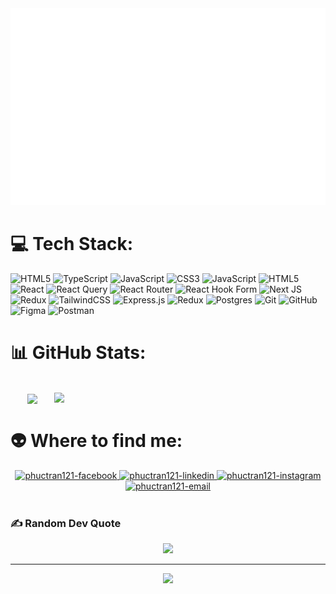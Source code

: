 <!-- phuctran121 -->
<a href="#" target="_blank">
  <img src="svg/phuctran121.svg" width="1200" alt="phuctran121-official" />
</a>

# 💻 Tech Stack:

![HTML5](https://img.shields.io/badge/html5-%23E34F26.svg?style=for-the-badge&logo=html5&logoColor=white) ![TypeScript](https://img.shields.io/badge/typescript-%23007ACC.svg?style=for-the-badge&logo=typescript&logoColor=white) ![JavaScript](https://img.shields.io/badge/javascript-%23323330.svg?style=for-the-badge&logo=javascript&logoColor=%23F7DF1E) ![CSS3](https://img.shields.io/badge/css3-%231572B6.svg?style=for-the-badge&logo=css3&logoColor=white) ![JavaScript](https://img.shields.io/badge/javascript-%23323330.svg?style=for-the-badge&logo=javascript&logoColor=%23F7DF1E) ![HTML5](https://img.shields.io/badge/html5-%23E34F26.svg?style=for-the-badge&logo=html5&logoColor=white) ![React](https://img.shields.io/badge/react-%2320232a.svg?style=for-the-badge&logo=react&logoColor=%2361DAFB) ![React Query](https://img.shields.io/badge/-React%20Query-FF4154?style=for-the-badge&logo=react%20query&logoColor=white) ![React Router](https://img.shields.io/badge/React_Router-CA4245?style=for-the-badge&logo=react-router&logoColor=white) ![React Hook Form](https://img.shields.io/badge/React%20Hook%20Form-%23EC5990.svg?style=for-the-badge&logo=reacthookform&logoColor=white) ![Next JS](https://img.shields.io/badge/Next-black?style=for-the-badge&logo=next.js&logoColor=white) ![Redux](https://img.shields.io/badge/redux-%23593d88.svg?style=for-the-badge&logo=redux&logoColor=white) ![TailwindCSS](https://img.shields.io/badge/tailwindcss-%2338B2AC.svg?style=for-the-badge&logo=tailwind-css&logoColor=white) ![Express.js](https://img.shields.io/badge/express.js-%23404d59.svg?style=for-the-badge&logo=express&logoColor=%2361DAFB) ![Redux](https://img.shields.io/badge/redux-%23593d88.svg?style=for-the-badge&logo=redux&logoColor=white) ![Postgres](https://img.shields.io/badge/postgres-%23316192.svg?style=for-the-badge&logo=postgresql&logoColor=white) ![Git](https://img.shields.io/badge/git-%23F05033.svg?style=for-the-badge&logo=git&logoColor=white) ![GitHub](https://img.shields.io/badge/github-%23121011.svg?style=for-the-badge&logo=github&logoColor=white) ![Figma](https://img.shields.io/badge/figma-%23F24E1E.svg?style=for-the-badge&logo=figma&logoColor=white) ![Postman](https://img.shields.io/badge/Postman-FF6C37?style=for-the-badge&logo=postman&logoColor=white)

# 📊 GitHub Stats:

<br>
<div align=center>
  <a href="#" title="phuctran121">
    <img width="315" align="center" src="https://github-readme-stats.vercel.app/api/top-langs/?username=phuctran121&hide=c%23,powershell,Mathematica,Ruby,Objective-C,Objective-C%2b%2b,Cuda&title_color=61dafb&text_color=ffffff&icon_color=61dafb&bg_color=20232a&langs_count=8&layout=compact&border_color=61dafb&hide_border=true" />
  </a>
  <a href="#" title="phuctran121">
    <img align="right" width="434" src="https://github-readme-stats.vercel.app/api?username=phuctran121&show_icons=true&theme=react&border_color=61dafb&hide_border=true&rank_icon=github&include_all_commits=true" />
  </a>
</div>

# 👽 Where to find me:

<!-- https://icons8.com -->
<div align="center">

  <a href="https://facebook.com/phuctran12104" target="blank">
    <img src="https://img.icons8.com/bubbles/100/000000/facebook-new.png" alt="phuctran121-facebook" />
  </a>

  <a href="https://www.linkedin.com/in/phuctran121" target="blank">
    <img src="https://img.icons8.com/bubbles/100/000000/linkedin.png" alt="phuctran121-linkedin" />
  </a>
  <a href="https://instagram.com/hpta_1214" target="blank">
    <img src="https://img.icons8.com/bubbles/100/000000/instagram.png" alt="phuctran121-instagram" />
  </a>
  <a href="mailto:phuctran058@gmail.com" target="top">
    <img src="https://img.icons8.com/bubbles/100/000000/apple-mail.png" alt="phuctran121-email" />
  </a>
</div>

<br>

### ✍️ Random Dev Quote

<div align="center">

![](https://quotes-github-readme.vercel.app/api?type=horizontal&theme=radical)

---

[![](https://visitcount.itsvg.in/api?id=phuctran121&icon=0&color=0)](https://visitcount.itsvg.in)

</div>

<!-- Proudly created with GPRM ( https://gprm.itsvg.in ) -->
